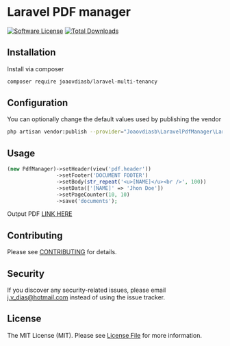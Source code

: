 # Laravel PDF manager

[![Software License](https://img.shields.io/badge/license-MIT-brightgreen.svg?style=flat-square)](LICENSE.md)
[![Total Downloads](https://img.shields.io/packagist/dt/joaovdiasb/laravel-pdf-manager.svg?style=flat-square)](https://packagist.org/packages/joaovdiasb/laravel-pdf-manager)


## Installation

Install via composer
```bash
composer require joaovdiasb/laravel-multi-tenancy
```

## Configuration

You can optionally change the default values used by publishing the vendor
```bash
php artisan vendor:publish --provider="Joaovdiasb\LaravelPdfManager\LaravelPdfManagerServiceProvider"
```

## Usage

```php
(new PdfManager)->setHeader(view('pdf.header')) 
                ->setFooter('DOCUMENT FOOTER')
                ->setBody(str_repeat('<u>[NAME]</u><br />', 100))
                ->setData(['[NAME]' => 'Jhon Doe'])
                ->setPageCounter(10, 10)
                ->save('documents');
```

Output PDF <a href="https://github.com/joaovdiasb/laravel-pdf-manager/blob/master/assets/document-example.pdf" target="_blank">LINK HERE</a>

## Contributing

Please see [CONTRIBUTING](CONTRIBUTING.md) for details.


## Security

If you discover any security-related issues, please email j.v_dias@hotmail.com instead of using the issue tracker.


## License

The MIT License (MIT). Please see [License File](/LICENSE.md) for more information.